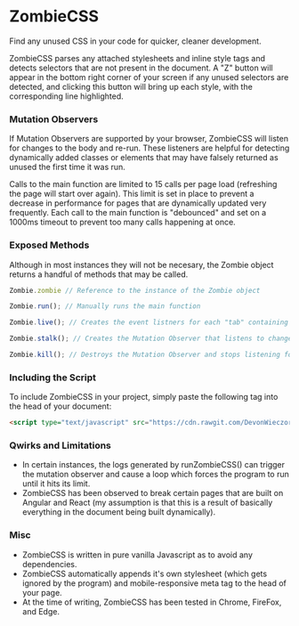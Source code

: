 # ZombieCSS
Find any unused CSS in your code for quicker, cleaner development.

ZombieCSS parses any attached stylesheets and inline style tags and detects selectors that are not present in the document.
A "Z" button will appear in the bottom right corner of your screen if any unused selectors are detected, and clicking this button
will bring up each style, with the corresponding line highlighted. 

### Mutation Observers
If Mutation Observers are supported by your browser, ZombieCSS will listen for changes to the body and re-run.
These listeners are helpful for detecting dynamically added classes or elements that may have falsely returned 
as unused the first time it was run.

Calls to the main function are limited to 15 calls per page load (refreshing the page will start over again). 
This limit is set in place to prevent a decrease in performance for pages that are dynamically updated very frequently.
Each call to the main function is "debounced" and set on a 1000ms timeout to prevent too many calls happening at once.

### Exposed Methods
Although in most instances they will not be necesary, the Zombie object returns a handful of methods that may be called.
```javascript
Zombie.zombie // Reference to the instance of the Zombie object

Zombie.run(); // Manually runs the main function

Zombie.live(); // Creates the event listners for each "tab" containing styles

Zombie.stalk(); // Creates the Mutation Observer that listens to changes to the body

Zombie.kill(); // Destroys the Mutation Observer and stops listening for changes
```

### Including the Script
To include ZombieCSS in your project, simply paste the following tag into the head of your document:
```html
<script type="text/javascript" src="https://cdn.rawgit.com/DevonWieczorek/ZombieCSS/30723a5b/zombie.js"></script>
```

### Qwirks and Limitations
- In certain instances, the logs generated by runZombieCSS() can trigger the mutation observer and cause a loop which forces the program
to run until it hits its limit.
- ZombieCSS has been observed to break certain pages that are built on Angular and React (my assumption is that this is a result of
  basically everything in the document being built dynamically).

### Misc
- ZombieCSS is written in pure vanilla Javascript as to avoid any dependencies.
- ZombieCSS automatically appends it's own stylesheet (which gets ignored by the program) and mobile-responsive meta tag to the head
of your page.
- At the time of writing, ZombieCSS has been tested in Chrome, FireFox, and Edge.
